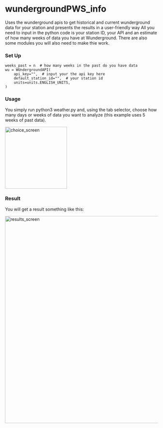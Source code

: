 # wundergroundPWS_info
Uses the wunderground apis to get historical and current wunderground data for your station and presents the results in a user-friendly way
All you need to input in the python code is your station ID, your API and an estimate of how many weeks of data you have at Wunderground.
There are also some modules you will also need to make thie work.

### Set Up
    weeks_past = n  # how many weeks in the past do you have data
    wu = WUndergroundAPI(
        api_key="",  # input your the api key here
        default_station_id="",  # your station id
        units=units.ENGLISH_UNITS,
    )
    
### Usage

You simply run python3 weather.py and, using the tab selector, choose how many days or weeks of data you want to analyze (this example uses 5 weeks of past data). 

<img width="204" alt="choice_screen" src="https://user-images.githubusercontent.com/1487109/211220200-84bf69f5-339d-41f2-a5de-e79ca691b8fa.png">


### Result

You will get a result something like this:

<img width="683" alt="results_screen" src="https://user-images.githubusercontent.com/1487109/211218144-5b61b728-6748-4e8f-9396-1f53fd3089ec.png">
